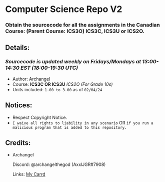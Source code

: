 # Computer Science Repo V2
### Obtain the sourcecode for all the assignments in the Canadian Course: (Parent Course: ICS3O) ICS3C, ICS3U or ICS2O.

## Details:
### *Sourcecode is updated weekly on Fridays/Mondays at 13:00-14:30 EST (18:00-19:30 UTC)*
- Author: Archangel
- Course: **ICS3C OR ICS3U** _ICS2O (For Grade 10s)_
- Units included: ``1.00 to 3.00`` as of ``02/04/24``

## Notices:
- Respect Copyright Notice.
- ``I waive all rights to liability in any scenario`` OR ``if you run a malicious program that is added to this repository.``

## Credits:
- Archangel
  
  Discord: @archangelthegod (AxxlJGR#7908)

  Links: [My Carrd](https://archangelthegod.carrd.co)
